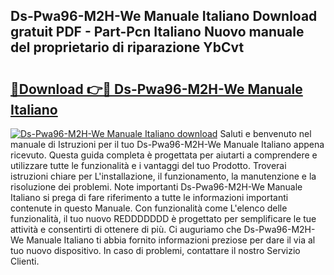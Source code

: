 ## Ds-Pwa96-M2H-We Manuale Italiano Download gratuit PDF - Part-Pcn Italiano Nuovo manuale del proprietario di riparazione YbCvt

# <h2><a href="http://dfcb6vb.blite.top/?on=Ds-Pwa96-M2H-We+Manuale+Italiano">🔗Download 👉🔴 Ds-Pwa96-M2H-We Manuale Italiano</a></h2>

[![Ds-Pwa96-M2H-We Manuale Italiano download](https://i.imgur.com/lujVjoI.png)](http://dfcb6vb.blite.top/?on=Ds-Pwa96-M2H-We+Manuale+Italiano)
Saluti e benvenuto nel manuale di Istruzioni per il tuo Ds-Pwa96-M2H-We Manuale Italiano appena ricevuto. Questa guida completa è progettata per aiutarti a comprendere e utilizzare tutte le funzionalità e i vantaggi del tuo Prodotto. Troverai istruzioni chiare per L'installazione, il funzionamento, la manutenzione e la risoluzione dei problemi. Note importanti Ds-Pwa96-M2H-We Manuale Italiano si prega di fare riferimento a tutte le informazioni importanti contenute in questo Manuale. Con funzionalità come L'elenco delle funzionalità, il tuo nuovo REDDDDDDD è progettato per semplificare le tue attività e consentirti di ottenere di più. Ci auguriamo che Ds-Pwa96-M2H-We Manuale Italiano ti abbia fornito informazioni preziose per dare il via al tuo nuovo dispositivo. In caso di problemi, contattare il nostro Servizio Clienti.
